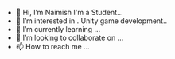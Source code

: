 - 👋 Hi, I’m Naimish I'm a Student...
- 👀 I’m interested in . Unity game development..
- 🌱 I’m currently learning ...
- 💞️ I’m looking to collaborate on ...
- 📫 How to reach me ...

<!---
devil4202/devil4202 is a ✨ special ✨ repository because its `README.md` (this file) appears on your GitHub profile.
You can click the Preview link to take a look at your changes.
--->
